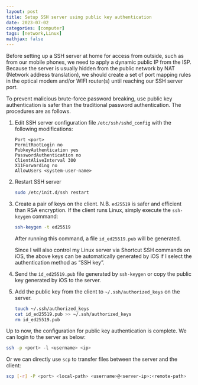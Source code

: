 ```yaml
---
layout: post
title: Setup SSH server using public key authentication
date: 2023-07-02
categories: [computer]
tags: [network,Linux]
mathjax: false
---
```


Before setting up a SSH server at home for access from outside, such as from our mobile phones, we need to apply a dynamic public IP from the ISP. Because the server is usually hidden from the public network by NAT (Network address translation), we should create a set of port mapping rules in the optical modem and/or WIFI router(s) until reaching our SSH server port.

To prevent malicious brute-force password breaking, use public key authentication is safer than the traditional password authentication. The procedures are as follows.

1.  Edit SSH server configuration file `/etc/ssh/sshd_config` with the following modifications:
    
    ```text
    Port <port>
    PermitRootLogin no
    PubkeyAuthentication yes
    PasswordAuthentication no
    ClientAliveInterval 300
    X11Forwarding no
    AllowUsers <system-user-name>
    ```
2.  Restart SSH server
    
    ```bash
    sudo /etc/init.d/ssh restart
    ```
3.  Create a pair of keys on the client. N.B. `ed25519` is safer and efficient than RSA encryption. If the client runs Linux, simply execute the `ssh-keygen` command:
    
    ```bash
    ssh-keygen -t ed25519
    ```
    
    After running this command, a file `id_ed25519.pub` will be generated.
    
    Since I will also control my Linux server via Shortcut SSH commands on iOS, the above keys can be automatically generated by iOS if I select the authentication method as &ldquo;SSH key&rdquo;.
4.  Send the `id_ed25519.pub` file generated by `ssh-keygen` or copy the public key generated by iOS to the server.
5.  Add the public key from the client to `~/.ssh/authorized_keys` on the server.
    
    ```bash
    touch ~/.ssh/authorized_keys
    cat id_ed25519.pub >> ~/.ssh/authorized_keys
    rm id_ed25519.pub
    ```

Up to now, the configuration for public key authentication is complete. We can login to the server as below:

```bash
ssh -p <port> -l <username> <ip>
```

Or we can directly use `scp` to transfer files between the server and the client:

```bash
scp [-r] -P <port> <local-path> <username>@<server-ip>:<remote-path>
```
